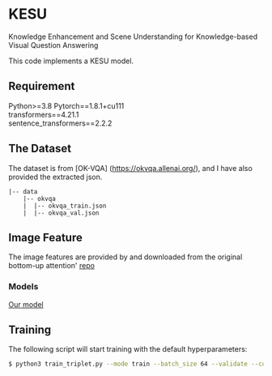 # KESU
Knowledge Enhancement and Scene Understanding for Knowledge-based Visual Question Answering

This code implements a KESU model. 

## Requirement
Python>=3.8
Pytorch==1.8.1+cu111     
transformers==4.21.1          
sentence_transformers==2.2.2


## The Dataset
The dataset is from [OK-VQA] (https://okvqa.allenai.org/), and I have also provided the extracted json.
```angular2html
|-- data
	|-- okvqa
	|  |-- okvqa_train.json
	|  |-- okvqa_val.json
```

## Image Feature
The image features are provided by and downloaded from the original bottom-up attention' [repo](https://github.com/peteanderson80/bottom-up-attention#pretrained-features)


### Models

[Our model](https://drive.google.com/file/d/1OgoljCqV5rRZeOCQCSv5l_bd7AJmEwb7/view?usp=sharing)


## Training
The following script will start training with the default hyperparameters:

```bash
$ python3 train_triplet.py --mode train --batch_size 64 --validate --comet_num 10 --caption_num 1
```